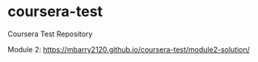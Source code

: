 # coursera-test
Coursera Test Repository

Module 2: https://mbarry2120.github.io/coursera-test/module2-solution/
